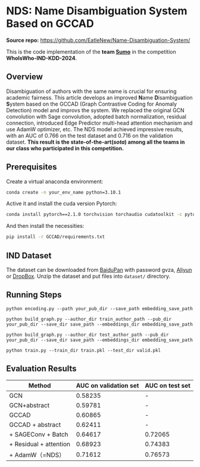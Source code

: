 # NDS: Name Disambiguation System Based on GCCAD

**Source repo:** https://github.com/EatleNew/Name-Disambiguation-System/

This is the code implementation of the **team <u>Sumo</u>** in the competition **WhoIsWho-IND-KDD-2024**.

## Overview

Disambiguation of authors with the same name is crucial for ensuring academic fairness. This article develops an improved **N**ame **D**isambiguation **S**ystem based on the GCCAD (Graph Contrastive Coding for Anomaly Detection) model and improvs the system. We replaced the original GCN convolution with Sage convolution, adopted batch normalization, residual connection, introduced Edge Predictor multi-head attention mechanism and use AdamW optimizer, etc. The NDS model achieved impressive results, with an AUC of 0.766 on the test dataset and 0.716 on the validation dataset. **This result is the state-of-the-art(_sota_) among all the teams in our class who participated in this competition.**

## Prerequisites

Create a virtual anaconda environment:

```bash
conda create -n your_env_name python=3.10.1
```

Active it and install the cuda version Pytorch:

```bash
conda install pytorch==2.1.0 torchvision torchaudio cudatoolkit -c pytorch
```

And then install the necessities:

```bash
pip install -r GCCAD/requirements.txt
```

## IND Dataset

The dataset can be downloaded from [BaiduPan](https://pan.baidu.com/s/1_CX50fRxou4riEHzn5UYKg?pwd=gvza) with password gvza, [Aliyun](https://open-data-set.oss-cn-beijing.aliyuncs.com/oag-benchmark/kddcup-2024/IND-WhoIsWho/IND-WhoIsWho.zip) or [DropBox](https://www.dropbox.com/scl/fi/o8du146aafl3vrb87tm45/IND-WhoIsWho.zip?rlkey=cg6tbubqo532hb1ljaz70tlxe&dl=1).
Unzip the dataset and put files into `dataset/` directory.

## Running Steps

```
python encoding.py --path your_pub_dir --save_path embedding_save_path

python build_graph.py --author_dir train_author_path --pub_dir your_pub_dir --save_dir save_path --embeddings_dir embedding_save_path

python build_graph.py --author_dir test_author_path --pub_dir your_pub_dir --save_dir save_path --embeddings_dir embedding_save_path

python train.py --train_dir train.pkl --test_dir valid.pkl
```

## Evaluation Results

| Method                 | AUC on validation set | AUC on test set |
| ---------------------- | --------------------- | --------------- |
| GCN                    | 0.58235               | -               |
| GCN+abstract           | 0.59781               | -               |
| GCCAD                  | 0.60865               | -               |
| GCCAD + abstract       | 0.62411               | -               |
| + SAGEConv + Batch     | 0.64617               | 0.72065         |
| + Residual + attention | 0.68923               | 0.74383         |
| + AdamW（=NDS）        | 0.71612               | 0.76573         |
